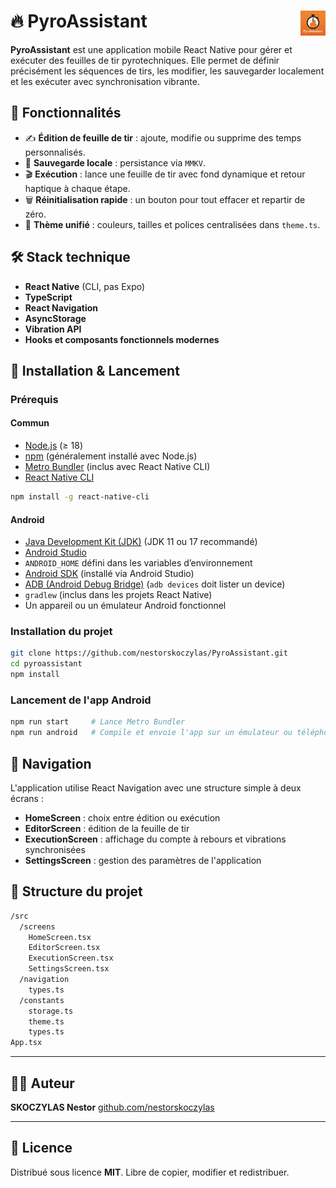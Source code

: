 # 🔥 PyroAssistant <img src="assets/logo.png" align="right" alt="PyroAssistant Logo" width="40" />

**PyroAssistant** est une application mobile React Native pour gérer et exécuter des feuilles de tir pyrotechniques. Elle permet de définir précisément les séquences de tirs, les modifier, les sauvegarder localement et les exécuter avec synchronisation vibrante.

## 📱 Fonctionnalités

* ✍️ **Édition de feuille de tir** : ajoute, modifie ou supprime des temps personnalisés.
* 💾 **Sauvegarde locale** : persistance via `MMKV`.
* 🎬 **Exécution** : lance une feuille de tir avec fond dynamique et retour haptique à chaque étape.
* 🗑️ **Réinitialisation rapide** : un bouton pour tout effacer et repartir de zéro.
* 🎨 **Thème unifié** : couleurs, tailles et polices centralisées dans `theme.ts`.

## 🛠️ Stack technique

* **React Native** (CLI, pas Expo)
* **TypeScript**
* **React Navigation**
* **AsyncStorage**
* **Vibration API**
* **Hooks et composants fonctionnels modernes**

## 🚀 Installation & Lancement

### Prérequis

#### Commun

* [Node.js](https://nodejs.org/) (≥ 18)
* [npm](https://www.npmjs.com/) (généralement installé avec Node.js)
* [Metro Bundler](https://facebook.github.io/metro/) (inclus avec React Native CLI)
* [React Native CLI](https://reactnative.dev/docs/environment-setup)

```bash
npm install -g react-native-cli
```

#### Android

* [Java Development Kit (JDK)](https://www.oracle.com/java/technologies/javase-downloads.html) (JDK 11 ou 17 recommandé)
* [Android Studio](https://developer.android.com/studio)
* `ANDROID_HOME` défini dans les variables d’environnement
* [Android SDK](https://developer.android.com/studio#downloads) (installé via Android Studio)
* [ADB (Android Debug Bridge)](https://developer.android.com/studio/command-line/adb) (`adb devices` doit lister un device)
* `gradlew` (inclus dans les projets React Native)
* Un appareil ou un émulateur Android fonctionnel

### Installation du projet

```bash
git clone https://github.com/nestorskoczylas/PyroAssistant.git
cd pyroassistant
npm install
```

### Lancement de l'app Android

```bash
npm run start     # Lance Metro Bundler
npm run android   # Compile et envoie l'app sur un émulateur ou téléphone Android
```

## 🧭 Navigation

L'application utilise React Navigation avec une structure simple à deux écrans :

* **HomeScreen** : choix entre édition ou exécution
* **EditorScreen** : édition de la feuille de tir
* **ExecutionScreen** : affichage du compte à rebours et vibrations synchronisées
* **SettingsScreen** : gestion des paramètres de l'application

## 📁 Structure du projet

```bash
/src
  /screens
    HomeScreen.tsx
    EditorScreen.tsx
    ExecutionScreen.tsx
    SettingsScreen.tsx
  /navigation
    types.ts
  /constants
    storage.ts
    theme.ts
    types.ts
App.tsx
```
---

## 👨‍💻 Auteur

**SKOCZYLAS Nestor**
[github.com/nestorskoczylas](https://github.com/nestorskoczylas)

---

## 📝 Licence

Distribué sous licence **MIT**.
Libre de copier, modifier et redistribuer.
